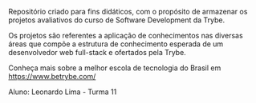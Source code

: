 Repositório criado para fins didáticos, com o propósito de armazenar os projetos avaliativos do curso de Software Development da Trybe.

Os projetos são referentes a aplicação de conhecimentos nas diversas áreas que compõe a estrutura de conhecimento esperada de um desenvolvedor web full-stack e ofertados pela Trybe.

Conheça mais sobre a melhor escola de tecnologia do Brasil em https://www.betrybe.com/

Aluno: Leonardo Lima - Turma 11

